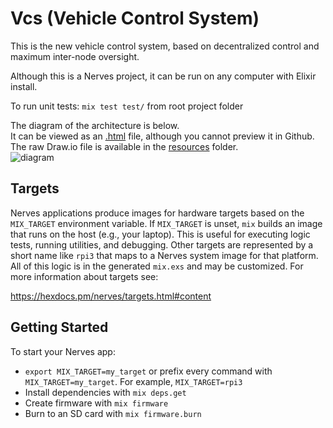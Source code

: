 # Vcs (Vehicle Control System)

This is the new vehicle control system, based on decentralized control and maximum inter-node oversight.

Although this is a Nerves project, it can be run on any computer with Elixir install.

To run unit tests:
    `mix test test/` from root project folder

The diagram of the architecture is below.  
It can be viewed as an [.html](https://github.com/some-assembly-required/gristle/blob/master/resources/diagrams/images/VCS_v0.2.html) file, although you cannot preview it in Github.  
The raw Draw.io file is available in the [resources](https://github.com/some-assembly-required/gristle/tree/master/resources/diagrams) folder.  
![diagram](https://github.com/some-assembly-required/gristle/blob/master/resources/diagrams/images/VCS_v0.2.png)

## Targets

Nerves applications produce images for hardware targets based on the
`MIX_TARGET` environment variable. If `MIX_TARGET` is unset, `mix` builds an
image that runs on the host (e.g., your laptop). This is useful for executing
logic tests, running utilities, and debugging. Other targets are represented by
a short name like `rpi3` that maps to a Nerves system image for that platform.
All of this logic is in the generated `mix.exs` and may be customized. For more
information about targets see:

https://hexdocs.pm/nerves/targets.html#content

## Getting Started

To start your Nerves app:
  * `export MIX_TARGET=my_target` or prefix every command with
    `MIX_TARGET=my_target`. For example, `MIX_TARGET=rpi3`
  * Install dependencies with `mix deps.get`
  * Create firmware with `mix firmware`
  * Burn to an SD card with `mix firmware.burn`
